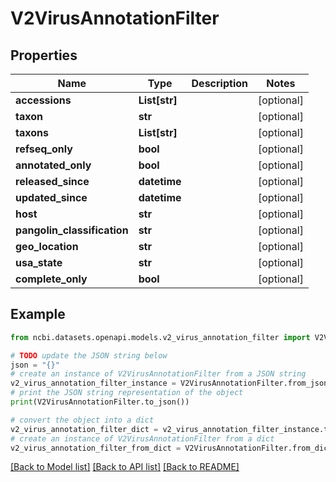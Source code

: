 # V2VirusAnnotationFilter


## Properties

Name | Type | Description | Notes
------------ | ------------- | ------------- | -------------
**accessions** | **List[str]** |  | [optional] 
**taxon** | **str** |  | [optional] 
**taxons** | **List[str]** |  | [optional] 
**refseq_only** | **bool** |  | [optional] 
**annotated_only** | **bool** |  | [optional] 
**released_since** | **datetime** |  | [optional] 
**updated_since** | **datetime** |  | [optional] 
**host** | **str** |  | [optional] 
**pangolin_classification** | **str** |  | [optional] 
**geo_location** | **str** |  | [optional] 
**usa_state** | **str** |  | [optional] 
**complete_only** | **bool** |  | [optional] 

## Example

```python
from ncbi.datasets.openapi.models.v2_virus_annotation_filter import V2VirusAnnotationFilter

# TODO update the JSON string below
json = "{}"
# create an instance of V2VirusAnnotationFilter from a JSON string
v2_virus_annotation_filter_instance = V2VirusAnnotationFilter.from_json(json)
# print the JSON string representation of the object
print(V2VirusAnnotationFilter.to_json())

# convert the object into a dict
v2_virus_annotation_filter_dict = v2_virus_annotation_filter_instance.to_dict()
# create an instance of V2VirusAnnotationFilter from a dict
v2_virus_annotation_filter_from_dict = V2VirusAnnotationFilter.from_dict(v2_virus_annotation_filter_dict)
```
[[Back to Model list]](../README.md#documentation-for-models) [[Back to API list]](../README.md#documentation-for-api-endpoints) [[Back to README]](../README.md)


